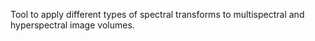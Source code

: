 Tool to apply different types of spectral transforms to multispectral and hyperspectral image volumes.
